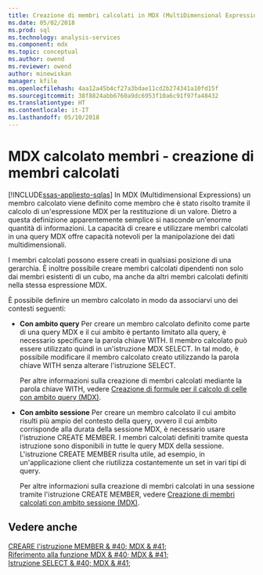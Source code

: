 ```yaml
---
title: Creazione di membri calcolati in MDX (MultiDimensional Expression) | Documenti Microsoft
ms.date: 05/02/2018
ms.prod: sql
ms.technology: analysis-services
ms.component: mdx
ms.topic: conceptual
ms.author: owend
ms.reviewer: owend
author: minewiskan
manager: kfile
ms.openlocfilehash: 4aa12a45b4cf27a3bdae11cd2b274341a10fd15f
ms.sourcegitcommit: 38f8824abb6760a9dc6953f10a6c91f97fa48432
ms.translationtype: HT
ms.contentlocale: it-IT
ms.lasthandoff: 05/10/2018
---
```

# <a name="mdx-calculated-members---building-calculated-members"></a>MDX calcolato membri - creazione di membri calcolati
[!INCLUDE[ssas-appliesto-sqlas](../../../includes/ssas-appliesto-sqlas.md)]
  In MDX (Multidimensional Expressions) un membro calcolato viene definito come membro che è stato risolto tramite il calcolo di un'espressione MDX per la restituzione di un valore. Dietro a questa definizione apparentemente semplice si nasconde un'enorme quantità di informazioni. La capacità di creare e utilizzare membri calcolati in una query MDX offre capacità notevoli per la manipolazione dei dati multidimensionali.  
  
 I membri calcolati possono essere creati in qualsiasi posizione di una gerarchia. È inoltre possibile creare membri calcolati dipendenti non solo dai membri esistenti di un cubo, ma anche da altri membri calcolati definiti nella stessa espressione MDX.  
  
 È possibile definire un membro calcolato in modo da associarvi uno dei contesti seguenti:  
  
-   **Con ambito query** Per creare un membro calcolato definito come parte di una query MDX e il cui ambito è pertanto limitato alla query, è necessario specificare la parola chiave WITH. Il membro calcolato può essere utilizzato quindi in un'istruzione MDX SELECT. In tal modo, è possibile modificare il membro calcolato creato utilizzando la parola chiave WITH senza alterare l'istruzione SELECT.  
  
     Per altre informazioni sulla creazione di membri calcolati mediante la parola chiave WITH, vedere [Creazione di formule per il calcolo di celle con ambito query &#40;MDX&#41;](../../../analysis-services/multidimensional-models/mdx/mdx-calculated-members-query-scoped-calculated-members.md).  
  
-   **Con ambito sessione** Per creare un membro calcolato il cui ambito risulti più ampio del contesto della query, ovvero il cui ambito corrisponde alla durata della sessione MDX, è necessario usare l'istruzione CREATE MEMBER. I membri calcolati definiti tramite questa istruzione sono disponibili in tutte le query MDX della sessione. L'istruzione CREATE MEMBER risulta utile, ad esempio, in un'applicazione client che riutilizza costantemente un set in vari tipi di query.  
  
     Per altre informazioni sulla creazione di membri calcolati in una sessione tramite l'istruzione CREATE MEMBER, vedere [Creazione di membri calcolati con ambito sessione &#40;MDX&#41;](../../../analysis-services/multidimensional-models/mdx/mdx-calculated-members-session-scoped-calculated-members.md).  
  
## <a name="see-also"></a>Vedere anche  
 [CREARE l'istruzione MEMBER & #40; MDX & #41;](../../../mdx/mdx-data-definition-create-member.md)   
 [Riferimento alla funzione MDX & #40; MDX & #41;](../../../mdx/mdx-function-reference-mdx.md)   
 [Istruzione SELECT & #40; MDX & #41;](../../../mdx/mdx-data-manipulation-select.md)  
  
  
